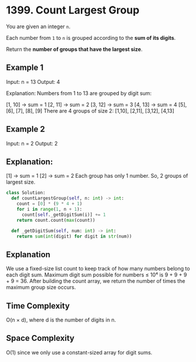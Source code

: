 #  1399. Count Largest Group
You are given an integer `n`.

Each number from `1` to `n` is grouped according to the **sum of its digits**.

Return the **number of groups that have the largest size**.


##  Example 1


Input: n = 13
Output: 4

Explanation: Numbers from 1 to 13 are grouped by digit sum:

[1, 10] → sum = 1
[2, 11] → sum = 2
[3, 12] → sum = 3
[4, 13] → sum = 4
[5], [6], [7], [8], [9]
There are 4 groups of size 2: [1,10], [2,11], [3,12], [4,13]

## Example 2
Input: n = 2
Output: 2

##  Explanation:

[1] → sum = 1
[2] → sum = 2
Each group has only 1 number. So, 2 groups of largest size.

```python
class Solution:
  def countLargestGroup(self, n: int) -> int:
    count = [0] * (9 * 4 + 1)
    for i in range(1, n + 1):
      count[self._getDigitSum(i)] += 1
    return count.count(max(count))

  def _getDigitSum(self, num: int) -> int:
    return sum(int(digit) for digit in str(num))
```


## Explanation

We use a fixed-size list count to keep track of how many numbers belong to each digit sum.
Maximum digit sum possible for numbers ≤ 10⁴ is 9 + 9 + 9 + 9 = 36.
After building the count array, we return the number of times the maximum group size occurs.
 
<h2>Time Complexity</h2>

O(n × d), where d is the number of digits in n.
<h2>Space Complexity</h2>

O(1) since we only use a constant-sized array for digit sums.

